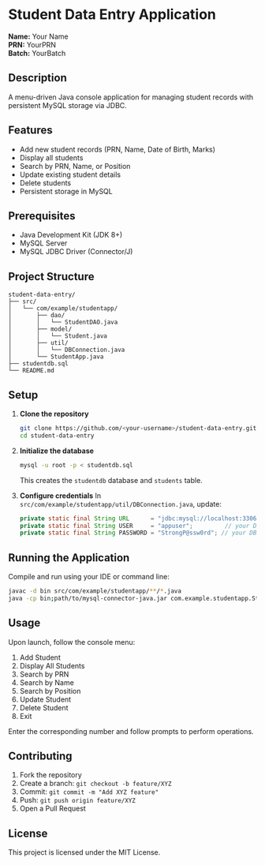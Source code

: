 # Student Data Entry Application

**Name:** Your Name  
**PRN:** YourPRN  
**Batch:** YourBatch

## Description

A menu-driven Java console application for managing student records with persistent MySQL storage via JDBC.

## Features

- Add new student records (PRN, Name, Date of Birth, Marks)  
- Display all students  
- Search by PRN, Name, or Position  
- Update existing student details  
- Delete students  
- Persistent storage in MySQL

## Prerequisites

- Java Development Kit (JDK 8+)  
- MySQL Server  
- MySQL JDBC Driver (Connector/J)

## Project Structure

```
student-data-entry/
├── src/
│   └── com/example/studentapp/
│       ├── dao/
│       │   └── StudentDAO.java
│       ├── model/
│       │   └── Student.java
│       ├── util/
│       │   └── DBConnection.java
│       └── StudentApp.java
├── studentdb.sql
└── README.md
```

## Setup

1. **Clone the repository**
   ```bash
   git clone https://github.com/<your-username>/student-data-entry.git
   cd student-data-entry
   ```

2. **Initialize the database**
   ```bash
   mysql -u root -p < studentdb.sql
   ```
   This creates the `studentdb` database and `students` table.

3. **Configure credentials**
   In `src/com/example/studentapp/util/DBConnection.java`, update:
   ```java
   private static final String URL      = "jdbc:mysql://localhost:3306/studentdb";
   private static final String USER     = "appuser";         // your DB user
   private static final String PASSWORD = "StrongP@ssw0rd"; // your DB password
   ```

## Running the Application

Compile and run using your IDE or command line:
```bash
javac -d bin src/com/example/studentapp/**/*.java
java -cp bin;path/to/mysql-connector-java.jar com.example.studentapp.StudentApp
```

## Usage

Upon launch, follow the console menu:
1. Add Student  
2. Display All Students  
3. Search by PRN  
4. Search by Name  
5. Search by Position  
6. Update Student  
7. Delete Student  
0. Exit

Enter the corresponding number and follow prompts to perform operations.

## Contributing

1. Fork the repository  
2. Create a branch: `git checkout -b feature/XYZ`  
3. Commit: `git commit -m "Add XYZ feature"`  
4. Push: `git push origin feature/XYZ`  
5. Open a Pull Request

## License

This project is licensed under the MIT License.

